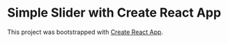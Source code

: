 # Simple Slider with Create React App

This project was bootstrapped with [Create React App](https://github.com/facebook/create-react-app).
